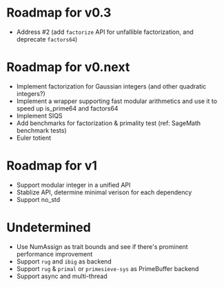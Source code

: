 # Roadmap for v0.3
- Address #2 (add `factorize` API for unfallible factorization, and deprecate `factors64`)

# Roadmap for v0.next
- Implement factorization for Gaussian integers (and other quadratic integers?)
- Implement a wrapper supporting fast modular arithmetics and use it to speed up is_prime64 and factors64
- Implement SIQS
- Add benchmarks for factorization & primality test (ref: SageMath benchmark tests)
- Euler totient

# Roadmap for v1
- Support modular integer in a unified API
- Stablize API, determine minimal verison for each dependency
- Support no_std

# Undetermined
- Use NumAssign as trait bounds and see if there's prominent performance improvement
- Support `rug` and `ibig` as backend
- Support `rug` & `primal` or `primesieve-sys` as PrimeBuffer backend
- Support async and multi-thread
